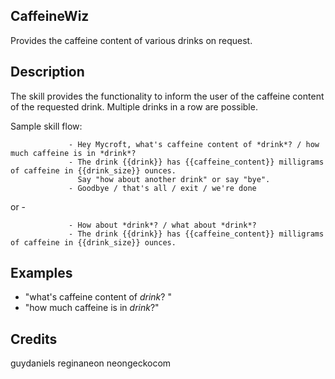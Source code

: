 ## CaffeineWiz
Provides the caffeine content of various drinks on request.

## Description 
The skill provides the functionality to inform the user of the caffeine content of the requested
drink. Multiple drinks in a row are possible.

Sample skill flow:
                 
                 - Hey Mycroft, what's caffeine content of *drink*? / how much caffeine is in *drink*?
                 - The drink {{drink}} has {{caffeine_content}} milligrams of caffeine in {{drink_size}} ounces.
                   Say "how about another drink" or say "bye".
                 - Goodbye / that's all / exit / we're done
                 
or -

                 - How about *drink*? / what about *drink*?
                 - The drink {{drink}} has {{caffeine_content}} milligrams of caffeine in {{drink_size}} ounces.


## Examples 
* "what's caffeine content of *drink*? "
* "how much caffeine is in *drink*?"

## Credits 
guydaniels
reginaneon
neongeckocom

